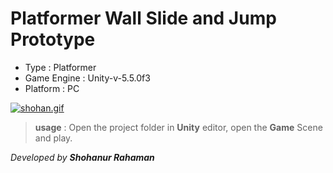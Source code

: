 **Platformer Wall Slide and Jump Prototype**
===================

 - Type : Platformer
 - Game Engine : Unity-v-5.5.0f3
 - Platform : PC
 
 [![shohan.gif](https://s23.postimg.org/qljp2o20b/shohan.gif)](https://postimg.org/image/b02dipq1z/)
 

> **usage** : Open the project folder in **Unity** editor, open the **Game** Scene and play.


*Developed by **Shohanur Rahaman***